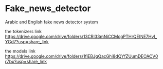 # Fake_news_detector
Arabic and English fake news detector system

the tokenizers link
https://drive.google.com/drive/folders/13CRI33mNiCCMcgPTHrQEINE7Hvl_YGd7?usp=share_link

the models link
https://drive.google.com/drive/folders/1fiEBJgQacGhi8dQYfZUumDEOACV0r7bu?usp=share_link
